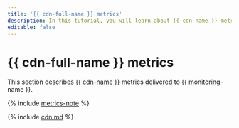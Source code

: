 ```yaml
---
title: '{{ cdn-full-name }} metrics'
description: In this tutorial, you will learn about {{ cdn-name }} metrics.
editable: false
---
```


# {{ cdn-full-name }} metrics


This section describes [{{ cdn-name }}](../../cdn/) metrics delivered to {{ monitoring-name }}.

{% include [metrics-note](../../_includes/cdn/metrics-note.md) %}

{% include [cdn.md](../../_includes/monitoring/metrics-ref/cdn.md) %}